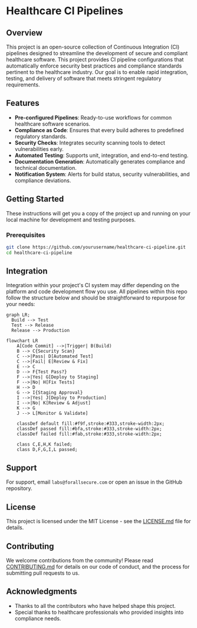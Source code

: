 # Healthcare CI Pipelines

## Overview

This project is an open-source collection of Continuous Integration (CI) pipelines designed to streamline the development of secure and compliant healthcare software. This project provides CI pipeline configurations that automatically enforce security best practices and compliance standards pertinent to the healthcare industry. Our goal is to enable rapid integration, testing, and delivery of software that meets stringent regulatory requirements.

## Features

- **Pre-configured Pipelines**: Ready-to-use workflows for common healthcare software scenarios.
- **Compliance as Code**: Ensures that every build adheres to predefined regulatory standards.
- **Security Checks**: Integrates security scanning tools to detect vulnerabilities early.
- **Automated Testing**: Supports unit, integration, and end-to-end testing.
- **Documentation Generation**: Automatically generates compliance and technical documentation.
- **Notification System**: Alerts for build status, security vulnerabilities, and compliance deviations.

## Getting Started

These instructions will get you a copy of the project up and running on your local machine for development and testing purposes.

### Prerequisites

```bash
git clone https://github.com/yourusername/healthcare-ci-pipeline.git
cd healthcare-ci-pipeline
```

## Integration

Integration within your project's CI system may differ depending on the platform and code development flow you use. All pipelines within this repo follow the structure below and should be straightforward to repurpose for your needs:

```mermaid
graph LR;
  Build --> Test
  Test --> Release
  Release --> Production
```

```mermaid
flowchart LR
    A[Code Commit] -->|Trigger| B(Build)
    B --> C{Security Scan}
    C -->|Pass| D[Automated Test]
    C -->|Fail| E[Review & Fix]
    E --> C
    D --> F{Test Pass?}
    F -->|Yes| G[Deploy to Staging]
    F -->|No| H[Fix Tests]
    H --> D
    G --> I{Staging Approval}
    I -->|Yes| J[Deploy to Production]
    I -->|No| K[Review & Adjust]
    K --> G
    J --> L[Monitor & Validate]

    classDef default fill:#f9f,stroke:#333,stroke-width:2px;
    classDef passed fill:#bfa,stroke:#333,stroke-width:2px;
    classDef failed fill:#fab,stroke:#333,stroke-width:2px;

    class C,E,H,K failed;
    class D,F,G,I,L passed;

```


## Support

For support, email `labs@forallsecure.com` or open an issue in the GitHub repository.

## License

This project is licensed under the MIT License - see the [LICENSE.md](LICENSE.md) file for details.

## Contributing

We welcome contributions from the community! Please read [CONTRIBUTING.md](CONTRIBUTING.md) for details on our code of conduct, and the process for submitting pull requests to us.

## Acknowledgments

- Thanks to all the contributors who have helped shape this project.
- Special thanks to healthcare professionals who provided insights into compliance needs.
